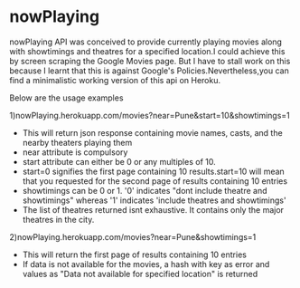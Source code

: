 nowPlaying
==========

nowPlaying API was conceived to provide currently playing movies along with showtimings and theatres for 
a specified location.I could achieve this by screen scraping the Google Movies page. But I have to stall
work on this because I learnt that this is against Google's Policies.Nevertheless,you can find a minimalistic
working version of this api on Heroku.

Below are the usage examples

1)nowPlaying.herokuapp.com/movies?near=Pune&start=10&showtimings=1
  - This will return json response containing movie names, casts, and the nearby theaters playing them
  - near attribute is compulsory
  - start attribute can either be 0 or any multiples of 10.
  - start=0 signifies the first page containing 10 results.start=10 will mean that you requested for the second page
    of results containing 10 entries
  - showtimings can be 0 or 1. '0' indicates "dont include theatre and showtimings" whereas '1' indicates 'include theatres and showtimings'
  - The list of theatres returned isnt exhaustive. It contains only the major theatres in the city.
  
2)nowPlaying.herokuapp.com/movies?near=Pune&showtimings=1
  - This will return the first page of results containing 10 entries 
  - If data is not available for the movies, a hash with key as error and values as "Data not available for specified location" is returned


